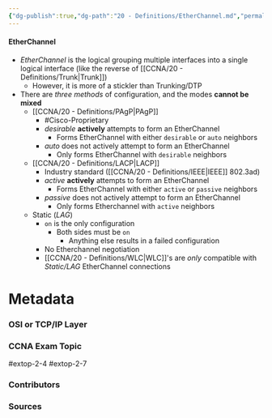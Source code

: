 ```yaml
---
{"dg-publish":true,"dg-path":"20 - Definitions/EtherChannel.md","permalink":"/20-definitions/ether-channel/","tags":["defs_ccna"]}
---
```


#### EtherChannel
- *EtherChannel* is the logical grouping multiple interfaces into a single logical interface (like the reverse of [[CCNA/20 - Definitions/Trunk\|Trunk]])
	- However, it is more of a stickler than Trunking/DTP
- There are *three methods* of configuration, and the modes **cannot be mixed**
	- [[CCNA/20 - Definitions/PAgP\|PAgP]]
		- #Cisco-Proprietary 
		- *desirable* **actively** attempts to form an EtherChannel
			- Forms EtherChannel with either `desirable` or `auto` neighbors
		- *auto* does not actively attempt to form an EtherChannel
			- Only forms EtherChannel with `desirable` neighbors
	- [[CCNA/20 - Definitions/LACP\|LACP]]
		- Industry standard ([[CCNA/20 - Definitions/IEEE\|IEEE]] 802.3ad)
		- *active* **actively** attempts to form an EtherChannel
			- Forms EtherChannel with either `active` or `passive` neighbors
		- *passive* does not actively attempt to form an EtherChannel
			- Only forms Etherchannel with `active` neighbors
	- Static (*LAG*)
		- `on` is the only configuration
			- Both sides must be `on`
				- Anything else results in a failed configuration
		- No Etherchannel negotiation
		- [[CCNA/20 - Definitions/WLC\|WLC]]'s are *only* compatible with *Static/LAG* EtherChannel connections





# Metadata
### OSI or TCP/IP Layer

### CCNA Exam Topic
#extop-2-4 #extop-2-7 
### Contributors

### Sources


